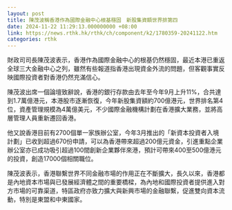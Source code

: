 ```yaml
---
layout: post
title: 陳茂波稱香港作為國際金融中心根基穩固　新股集資額世界排第四
date: 2024-11-22 11:29:13.000000000 +08:00
link: https://news.rthk.hk/rthk/ch/component/k2/1780359-20241122.htm
categories: rthk
---
```


財政司司長陳茂波表示，香港作為國際金融中心的根基仍然穩固，最近本港已重返全球三大金融中心之列，雖然有些報道指香港出現資金外流的問題，但客觀事實反映國際投資者對香港仍然充滿信心。

陳茂波出席一個論壇致辭說，香港的銀行存款由去年至今年9月上升11%，合共達到1.7萬億港元，本港股市逐漸恢復，今年新股集資額約700億港元，世界排名第4位，資產管理規模為4萬億美元，不少國際金融機構計劃在香港擴大業務，並將高層管理人員重新遷回香港。 

他又說香港目前有2700個單一家族辦公室，今年3月推出的「新資本投資者入境計劃」已收到超過670份申請，可以為香港帶來超過200億元資金，引進重點企業辦公室亦已成功吸引超過100間創新企業夥伴來港，預計可帶來400至500億港元的投資，創造17000個相關職位。

陳茂波表示，香港聯繫世界不同金融市場的作用正在不斷擴大，長久以來，香港都是內地資本市場與已發展經濟體之間的重要橋樑，為內地和國際投資者提供進入對方市場的可靠渠道，特區政府亦致力擴大與新興市場的金融聯繫，促進雙向資本流動，特別是東盟和中東國家。
